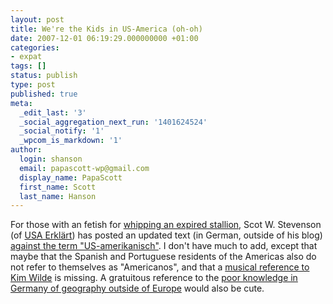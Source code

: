 ```yaml
---
layout: post
title: We're the Kids in US-America (oh-oh)
date: 2007-12-01 06:19:29.000000000 +01:00
categories:
- expat
tags: []
status: publish
type: post
published: true
meta:
  _edit_last: '3'
  _social_aggregation_next_run: '1401624524'
  _social_notify: '1'
  _wpcom_is_markdown: '1'
author:
  login: shanson
  email: papascott-wp@gmail.com
  display_name: PapaScott
  first_name: Scott
  last_name: Hanson
---
```

<p>For those with an fetish for <a href="https://www.papascott.de/archives/2007/11/16/is-ami-an-insult/">whipping an expired stallion</a>, Scot W. Stevenson (of <a href="http://usaerklaert.wordpress.com/">USA Erkl&auml;rt</a>)  has posted an updated text (in German, outside of his blog) <a href="http://www.possum.in-berlin.de/texts/us-amerikanisch.html">against the term "US-amerikanisch"</a>. I don't have much to add, except that maybe that the Spanish and Portuguese residents of the Americas also do not refer to themselves as "Americanos", and that a <a href="http://www.youtube.com/watch?v=-hWZqllm3mQ">musical reference to Kim Wilde</a> is missing. A gratuitous reference to the <a href="http://www.msnbc.msn.com/id/16389973/">poor knowledge in Germany of geography outside of Europe</a> would also be cute.</p>
